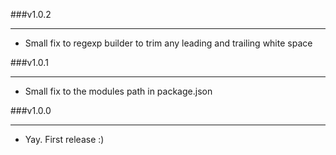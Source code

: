 ###v1.0.2

---

- Small fix to regexp builder to trim any leading and trailing white space

###v1.0.1

---

- Small fix to the modules path in package.json

###v1.0.0

---

- Yay. First release :)
